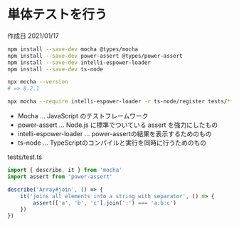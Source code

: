 # 単体テストを行う

作成日 2021/01/17

```bash
npm install --save-dev mocha @types/mocha
npm install --save-dev power-assert @types/power-assert
npm install --save-dev intelli-espower-loader
npm install --save-dev ts-node 

npx mocha --version
# => 8.2.1

npx mocha --require intelli-espower-loader -r ts-node/register tests/**/*.ts
```

- Mocha ... JavaScript のテストフレームワーク
- power-assert ... Node.js に標準でついている assert を強力にしたもの
- intelli-espower-loader ... power-assertの結果を表示するためのもの
- ts-node ... TypeScriptのコンパイルと実行を同時に行うためのもの

tests/test.ts

```javascript
import { describe, it } from 'mocha'
import assert from 'power-assert'

describe('Array#join', () => {
    it('joins all elements into a string with separator', () => {
        assert(['a', 'b', 'c'].join(':') === 'a:b:c')
    })
})
```
